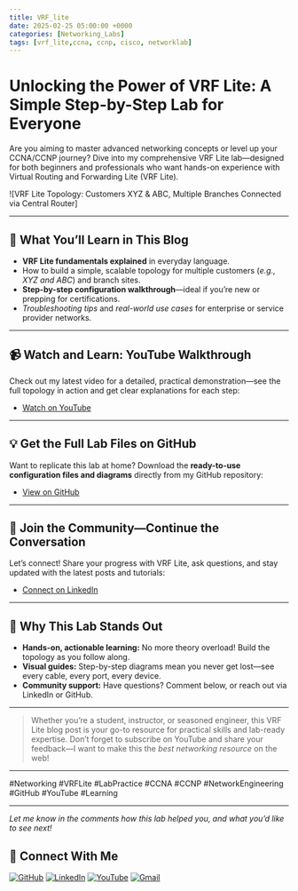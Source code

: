```yaml
---
title: VRF_lite
date: 2025-02-25 05:00:00 +0000
categories: [Networking_Labs]
tags: [vrf_lite,ccna, ccnp, cisco, networklab]
---
```



# Unlocking the Power of VRF Lite: A Simple Step-by-Step Lab for Everyone

Are you aiming to master advanced networking concepts or level up your CCNA/CCNP journey? Dive into my comprehensive VRF Lite lab—designed for both beginners and professionals who want hands-on experience with Virtual Routing and Forwarding Lite (VRF Lite).

![VRF Lite Topology: Customers XYZ & ABC, Multiple Branches Connected via Central Router]

---

## 🚀 What You’ll Learn in This Blog

- **VRF Lite fundamentals explained** in everyday language.
- How to build a simple, scalable topology for multiple customers (*e.g., XYZ and ABC*) and branch sites.
- **Step-by-step configuration walkthrough**—ideal if you’re new or prepping for certifications.
- *Troubleshooting tips* and *real-world use cases* for enterprise or service provider networks.

---

## 📹 Watch and Learn: YouTube Walkthrough

Check out my latest video for a detailed, practical demonstration—see the full topology in action and get clear explanations for each step:

- [Watch on YouTube]("https://www.youtube.com/embed/_IghReAOd5Q")

---

## 💡 Get the Full Lab Files on GitHub

Want to replicate this lab at home? Download the **ready-to-use configuration files and diagrams** directly from my GitHub repository:

- [View on GitHub](https://github.com/orgs/Ntwork-Beginner/repositories)

---

## 🤝 Join the Community—Continue the Conversation

Let’s connect! Share your progress with VRF Lite, ask questions, and stay updated with the latest posts and tutorials:

- [Connect on LinkedIn](https://www.linkedin.com/in/ntworkbeginner/)

---

## 📝 Why This Lab Stands Out

- **Hands-on, actionable learning:** No more theory overload! Build the topology as you follow along.
- **Visual guides:** Step-by-step diagrams mean you never get lost—see every cable, every port, every device.
- **Community support:** Have questions? Comment below, or reach out via LinkedIn or GitHub.

---

> Whether you’re a student, instructor, or seasoned engineer, this VRF Lite blog post is your go-to resource for practical skills and lab-ready expertise. Don’t forget to subscribe on YouTube and share your feedback—I want to make this the *best networking resource* on the web!

---

#Networking #VRFLite #LabPractice #CCNA #CCNP #NetworkEngineering #GitHub #YouTube #Learning

---

*Let me know in the comments how this lab helped you, and what you’d like to see next!*


## 🙌 Connect With Me

[![GitHub](https://img.shields.io/badge/GitHub-Profile-black?style=for-the-badge&logo=github)](https://github.com/Ntwork-Beginner)
[![LinkedIn](https://img.shields.io/badge/LinkedIn-Connect-blue?style=for-the-badge&logo=linkedin)](https://www.linkedin.com/in/ntworkbeginner/)
[![YouTube](https://img.shields.io/badge/YouTube-Subscribe-red?style=for-the-badge&logo=youtube)](https://www.youtube.com/@Ntwork_Beginner)
[![Gmail](https://img.shields.io/badge/Gmail-Mail-red?style=for-the-badge&logo=gmail)](mailto:your.bittudhillon011@gmail.com)
